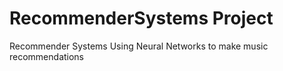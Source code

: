 # RecommenderSystems Project
Recommender Systems Using Neural Networks to make music recommendations

